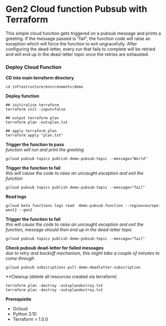 # Gen2 Cloud function Pubsub with Terraform

This simple cloud function gets triggered on a pubsub message and prints a greeting. If the message passed is "fail", the function code will raise an exception which will force the function to exit ungracefully.
After configuring the dead-letter, every run that fails to complete will be retried and will end up in the dead-letter topic once the retries are exhausted.

### Deploy Cloud Function  

**CD into main terraform directory**
```shell
cd infrastructure/environments/demo
```

**Deploy function**

```shell
## initiralise terraform
terraform init -input=false

## output terraform plan
terraform plan -out=plan.txt

## apply terraform plan
terraform apply "plan.txt"

```

**Trigger the function to pass**  
*function will run and print the greeting*
```shell
gcloud pubsub topics publish demo-pubsub-topic --message="World"
```

**Trigger the function to fail**  
*this will cause the code to raise an uncaught exception and exit the function*
```shell
gcloud pubsub topics publish demo-pubsub-topic --message="fail"
```

**Read logs**
```shell
gcloud beta functions logs read  demo-pubsub-function --region=europe-west2 --gen2
```

**Trigger the function to fail**  
*this will cause the code to raise an uncaught exception and exit the function, message should then end up in the dead-letter topic*
```shell
gcloud pubsub topics publish demo-pubsub-topic --message="fail"
```

**Check pubsub dead-letter for failed messages**  
*due to retry and backoff mechanism, this might take a couple of minutes to come through*
```shell
gcloud pubsub subscriptions pull demo-deadletter-subscription
```

**Cleanup (delete all resources created via terraform)  
```shell
terraform plan -destroy -out=plandestroy.txt
terraform plan -destroy -out=plandestroy.txt
```
**Prerequisite**  
* Gcloud  
* Python 3.10  
* Terraform > 1.0.0